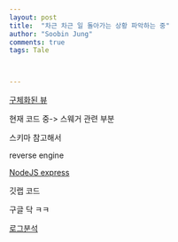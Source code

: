 ```yaml
---
layout: post
title:  "차근 차근 일 돌아가는 상황 파악하는 중"
author: "Soobin Jung"
comments: true
tags: Tale



---
```


[구체화된 뷰](https://cloud.google.com/bigquery/docs/materialized-views-intro?hl=ko)

현재 코드 중-> 스웨거 관련 부분

스키마 참고해서 

reverse engine

[NodeJS express](https://expressjs.com/ko/4x/api.html#app)

깃랩 코드 

구글 닥
ㅋㅋ

[로그분석](https://marketology.co.kr/all-category/analytics/%EC%9B%B9-%EB%A1%9C%EA%B7%B8%EB%B6%84%EC%84%9D%EC%9D%B4%EB%9E%80/) 

